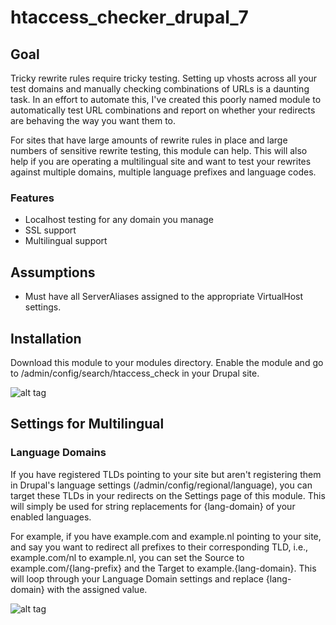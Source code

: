 # htaccess_checker_drupal_7

## Goal
Tricky rewrite rules require tricky testing. Setting up vhosts across all your test domains and manually checking combinations of URLs is a daunting task. In an effort to automate this, I've created this poorly named module to automatically test URL combinations and report on whether your redirects are behaving the way you want them to.

For sites that have large amounts of rewrite rules in place and large numbers of sensitive rewrite testing, this module can help. This will also help if you are operating a multilingual site and want to test your rewrites against multiple domains, multiple language prefixes and language codes.

### Features
- Localhost testing for any domain you manage
- SSL support
- Multilingual support

## Assumptions
- Must have all ServerAliases assigned to the appropriate VirtualHost settings.

## Installation
Download this module to your modules directory. Enable the module and go to /admin/config/search/htaccess_check in your Drupal site.

![alt tag](http://screenshot_1.png)

## Settings for Multilingual
### Language Domains
If you have registered TLDs pointing to your site but aren't registering them in Drupal's language settings (/admin/config/regional/language), you can target these TLDs in your redirects on the Settings page of this module. This will simply be used for string replacements for {lang-domain} of your enabled languages.

For example, if you have example.com and example.nl pointing to your site, and say you want to redirect all prefixes to their corresponding TLD, i.e., example.com/nl to example.nl, you can set the Source to example.com/{lang-prefix} and the Target to example.{lang-domain}. This will loop through your Language Domain settings and replace {lang-domain} with the assigned value.

![alt tag](http://screenshot_2.png)

